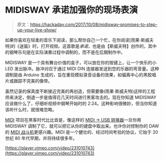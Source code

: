 # MIDISWAY 承诺加强你的现场表演

> 原文：<https://hackaday.com/2017/10/08/midisway-promises-to-step-up-your-live-show/>

如果你喜欢在轻柔的音乐下阅读，那么帮你自己一个忙，在你阅读[雨果·斯威夫特]的《迷笛》时，打开视频。这首歌是*承诺*，也是由【斯威夫特】创作的，其中的钢琴乐句是在实际演奏过程中调制的，而不是在后期制作中。

MIDISWAY 是一个具有舞台价值的盒子，可以放在你的按键上，让一个快乐的小 LED 发出脉冲。脉冲对应于通过 MIDI DIN 连接器发送到您的乐器的弯音量。这种调制是由 Arduino 生成的，旨在重现模拟录音设备的效果，如偏离中心的黑胶唱片或跟踪不完美的像带。

虽然记录的保真度不断接近完美的再创造，但需要像(雨果·斯威夫特)这样的工程师来决定，倒退一步是值得花几天时间进行黑客攻击的。现在你知道 MIDISWAY 应该做什么了，仔细听视频中钢琴开始时的 2:24。这种影响很微妙，但当你知道该听什么时，就很难忽略。

[MIDI](http://hackaday.com/?s=midi) 项目在黑客时代比比皆是，像这样的 [MIDI → USB 转换器](http://hackaday.com/2017/09/26/cheap-diy-midi-to-usb-adapter/)一旦你用 MIDISWAY 调制了它，就可以把它从你的键盘中取出来。也许你对控制你的 DAW 的 [MIDI 战斗机](http://hackaday.com/2017/09/25/push-buttons-create-music-with-a-midi-fighter/)更感兴趣。MIDI 是一个健壮的、经过时间考验的协议，它始于 20 世纪 80 年代早期，并将持续很多年。

[https://player.vimeo.com/video/231010743](https://player.vimeo.com/video/231010743)
